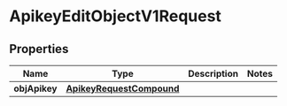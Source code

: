

# ApikeyEditObjectV1Request

## Properties

Name | Type | Description | Notes
------------ | ------------- | ------------- | -------------
**objApikey** | [**ApikeyRequestCompound**](ApikeyRequestCompound.md) |  | 




